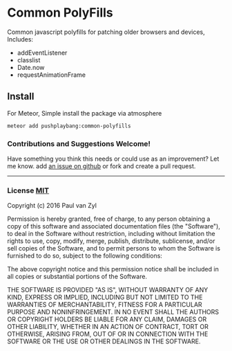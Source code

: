 # Common PolyFills
Common javascript polyfills for patching older browsers and devices, Includes:

* addEventListener
* classlist
* Date.now
* requestAnimationFrame


## Install
For Meteor, Simple install the package via atmosphere

```sh
meteor add pushplaybang:common-polyfills
```



### Contributions and Suggestions Welcome!
Have something you think this needs or could use as an improvement? Let me know.  add [an issue on github](https://github.com/Pushplaybang/common-polyfills) or fork and create a pull request.



____


### License [MIT](https://opensource.org/licenses/MIT)
Copyright (c) 2016 Paul van Zyl

Permission is hereby granted, free of charge, to any person obtaining a copy
of this software and associated documentation files (the "Software"), to deal
in the Software without restriction, including without limitation the rights
to use, copy, modify, merge, publish, distribute, sublicense, and/or sell
copies of the Software, and to permit persons to whom the Software is
furnished to do so, subject to the following conditions:

The above copyright notice and this permission notice shall be included in
all copies or substantial portions of the Software.

THE SOFTWARE IS PROVIDED "AS IS", WITHOUT WARRANTY OF ANY KIND, EXPRESS OR
IMPLIED, INCLUDING BUT NOT LIMITED TO THE WARRANTIES OF MERCHANTABILITY,
FITNESS FOR A PARTICULAR PURPOSE AND NONINFRINGEMENT.  IN NO EVENT SHALL THE
AUTHORS OR COPYRIGHT HOLDERS BE LIABLE FOR ANY CLAIM, DAMAGES OR OTHER
LIABILITY, WHETHER IN AN ACTION OF CONTRACT, TORT OR OTHERWISE, ARISING FROM,
OUT OF OR IN CONNECTION WITH THE SOFTWARE OR THE USE OR OTHER DEALINGS IN
THE SOFTWARE.